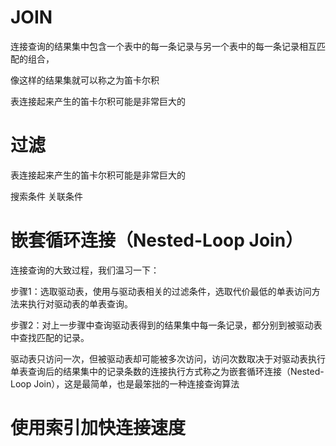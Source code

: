 

# JOIN



连接查询的结果集中包含一个表中的每一条记录与另一个表中的每一条记录相互匹配的组合，

像这样的结果集就可以称之为笛卡尔积


表连接起来产生的笛卡尔积可能是非常巨大的



# 过滤



表连接起来产生的笛卡尔积可能是非常巨大的



搜索条件 关联条件




# 嵌套循环连接（Nested-Loop Join）

连接查询的大致过程，我们温习一下：

步骤1：选取驱动表，使用与驱动表相关的过滤条件，选取代价最低的单表访问方法来执行对驱动表的单表查询。

步骤2：对上一步骤中查询驱动表得到的结果集中每一条记录，都分别到被驱动表中查找匹配的记录。



驱动表只访问一次，但被驱动表却可能被多次访问，访问次数取决于对驱动表执行单表查询后的结果集中的记录条数的连接执行方式称之为嵌套循环连接（Nested-Loop Join），这是最简单，也是最笨拙的一种连接查询算法




# 使用索引加快连接速度




